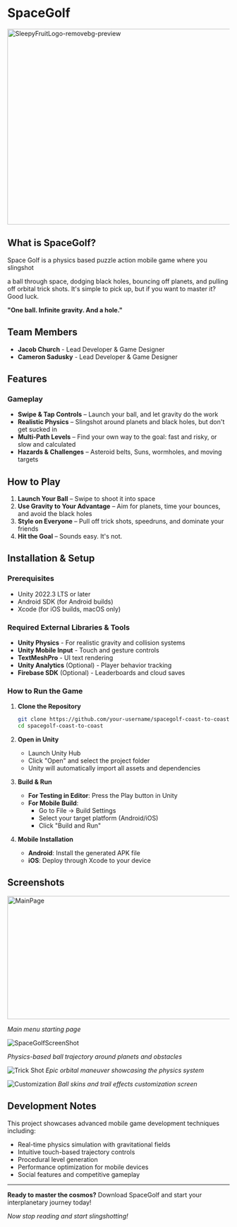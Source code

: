 # SpaceGolf

<img width="563" height="443" alt="SleepyFruitLogo-removebg-preview" src="https://github.com/user-attachments/assets/46b11eb4-7445-4e4f-abce-37d4c319f7d8" />

## What is SpaceGolf?
Space Golf is a physics based puzzle action mobile game where you slingshot

 a ball through space, dodging black holes, bouncing off planets, and pulling off orbital trick shots. It's simple to pick up, but if you want to master it? Good luck.

**"One ball. Infinite gravity. And a hole."**

## Team Members

- **Jacob Church** - Lead Developer & Game Designer
- **Cameron Sadusky** - Lead Developer & Game Designer

## Features

### Gameplay
- **Swipe & Tap Controls** – Launch your ball, and let gravity do the work
- **Realistic Physics** – Slingshot around planets and black holes, but don't get sucked in
- **Multi-Path Levels** – Find your own way to the goal: fast and risky, or slow and calculated
- **Hazards & Challenges** – Asteroid belts, Suns, wormholes, and moving targets

## How to Play

1. **Launch Your Ball** – Swipe to shoot it into space
2. **Use Gravity to Your Advantage** – Aim for planets, time your bounces, and avoid the black holes
3. **Style on Everyone** – Pull off trick shots, speedruns, and dominate your friends
4. **Hit the Goal** – Sounds easy. It's not.

## Installation & Setup

### Prerequisites
- Unity 2022.3 LTS or later
- Android SDK (for Android builds)
- Xcode (for iOS builds, macOS only)

### Required External Libraries & Tools
- **Unity Physics** - For realistic gravity and collision systems
- **Unity Mobile Input** - Touch and gesture controls
- **TextMeshPro** - UI text rendering
- **Unity Analytics** (Optional) - Player behavior tracking
- **Firebase SDK** (Optional) - Leaderboards and cloud saves

### How to Run the Game

1. **Clone the Repository**
   ```bash
   git clone https://github.com/your-username/spacegolf-coast-to-coast.git
   cd spacegolf-coast-to-coast
   ```

2. **Open in Unity**
   - Launch Unity Hub
   - Click "Open" and select the project folder
   - Unity will automatically import all assets and dependencies

3. **Build & Run**
   - **For Testing in Editor**: Press the Play button in Unity
   - **For Mobile Build**: 
     - Go to File → Build Settings
     - Select your target platform (Android/iOS)
     - Click "Build and Run"

4. **Mobile Installation**
   - **Android**: Install the generated APK file
   - **iOS**: Deploy through Xcode to your device

## Screenshots

<img width="664" height="279" alt="MainPage" src="https://github.com/user-attachments/assets/d8c92303-7fb7-48c1-803a-f0a23c50365d" />

*Main menu starting page*

![SpaceGolfScreenShot](https://github.com/user-attachments/assets/e85fb789-86d4-44fb-8b89-4e78dd4b5c60)

*Physics-based ball trajectory around planets and obstacles*

![Trick Shot](placeholder-trick-shot.png)
*Epic orbital maneuver showcasing the physics system*

![Customization](placeholder-customization.png)
*Ball skins and trail effects customization screen*

## Development Notes

This project showcases advanced mobile game development techniques including:
- Real-time physics simulation with gravitational fields
- Intuitive touch-based trajectory controls  
- Procedural level generation
- Performance optimization for mobile devices
- Social features and competitive gameplay

---

**Ready to master the cosmos?** Download SpaceGolf and start your interplanetary journey today!

*Now stop reading and start slingshotting!*
